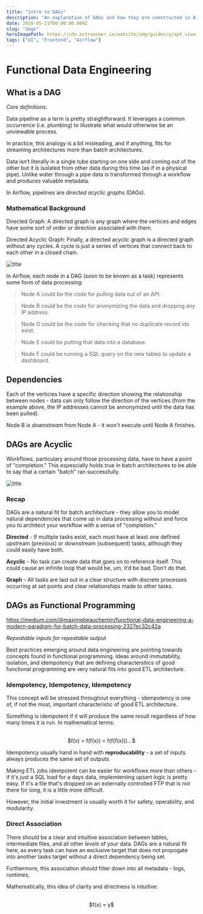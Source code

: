 ```yaml
---
title: "Intro to DAGs"
description: "An explanation of DAGs and how they are constructed in Airflow."
date: 2018-05-21T00:00:00.000Z
slug: "dags"
heroImagePath: https://cdn.astronomer.io/website/img/guides/graph_view.png
tags: ["UI", "Frontend", "Airflow"]
---
```


# Functional Data Engineering

## What is a DAG

_Core definitions._

Data pipeline as a term is pretty straightforward. It leverages a common occurrence (i.e. plumbing) to illustrate what would otherwise be an unviewable process. 

In practice, this analogy is a bit misleading, and if anything, fits for streaming architectures more than batch architectures. 

Data isn’t literally in a single tube starting on one side and coming out of the other but it is isolated from other data during this time (as if in a physical pipe). Unlike water through a pipe data is transformed through a workflow and produces valuable metadata.

In Airflow, pipelines are _directed acyclic graphs_ (DAGs). 

### Mathematical Background

Directed Graph: A directed graph is any graph where the vertices and edges have some sort of order or direction associated with them.

Directed Acyclic Graph: Finally, a directed acyclic graph is a directed graph without any cycles. A cycle is just a series of vertices that connect back to each other in a closed chain.

![title](https://cdn.astronomer.io/website/img/guides/dag_example.png)


In Airflow, each node in a DAG (soon to be known as a task) represents some form of data processing:

> Node A could be the code for pulling data out of an API.

> Node B could be the code for anonymizing the data and dropping any IP address.

> Node D could be the code for checking that no duplicate record ids exist.

> Node E could be putting that data into a database.

> Node F could be running a SQL query on the new tables to update a dashboard.

## Dependencies

Each of the verticies have a specific direction showing the relationship between nodes - data can only follow the direction of the vertices (from the example above, the IP addresses cannot be annonymized until the data has been pulled).

Node B is  _downstream_ from Node A - it won't execute until Node A finishes.

## DAGs are Acyclic

Workflows, particulary around those processing data, have to have a point of "completion." This espescially holds true in batch architectures to be able to say that a certain "batch" ran successfully.

![title](https://cdn.astronomer.io/website/img/guides/cycle_example.png)


### Recap

DAGs are a natural fit for batch architecture - they allow you to model natural dependencies that come up in data processing without and force you to architect your workflow with a sense of "completion." 

**Directed** - If multiple tasks exist, each must have at least one defined upstream (previous) or downstream (subsequent) tasks, although they could easily have both.

**Acyclic** - No task can create data that goes on to reference itself. This could cause an infinite loop that would be, um, it’d be bad. Don’t do that.

**Graph** - All tasks are laid out in a clear structure with discrete processes occurring at set points and clear relationships made to other tasks.

##  DAGs as Functional Programming
https://medium.com/@maximebeauchemin/functional-data-engineering-a-modern-paradigm-for-batch-data-processing-2327ec32c42a

_Repeatable inputs for repeatable output_

Best practices emerging around data engineering are pointing towards concepts found in functional programming. Ideas around immutability, isolation, and idempotency that are defining charactersitics of good functional programming are very natural fits into good ETL architecture.

### Idempotency, Idempotency, Idempotency

This concept will be stressed throughout everything - idempotency is one of, if not the most, important characteristic of good ETL architecture.

Something is idempotent if it will produce the same result regardless of how many times it is run. In mathematical terms:
<br><br>
<center>
$f(x) = f(f(x)) = f(f(f(x)))...$
</center>

Idempotency usually hand in hand with **reproducability** - a set of inputs always produces the same set of outputs 

Making ETL jobs idempotent can be easier for workflows  more than others - if it's just a SQL load for a days data, implemtenting upsert logic is pretty easy. If it's a file that's dropped on an externally controlled FTP that is not there for long, it is a little more difficult.

However, the initial investment is usually worth it for safety, operability, and modularity.

### Direct Association

There should be a clear and intuitive association between tables, intermediate files, and all other _levels_ of your data. DAGs are a natural fit here, as every task can have an exclusive target that does not propogate into another tasks target without a direct dependency being set.

Furthermore, this association should filter down into all metadata - logs, runtimes, 

Mathematically, this idea of clarity and directness is intuitive:
<br><br>
<center>
$f(x) = y$
</center>






